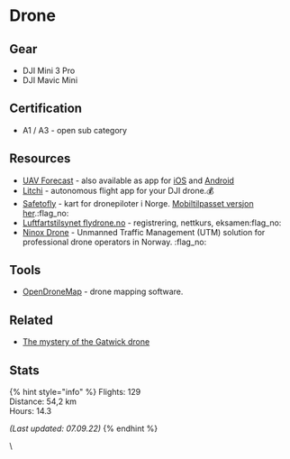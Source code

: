 # Drone

## Gear

* DJI Mini 3 Pro
* DJI Mavic Mini

## Certification

* A1 / A3 - open sub category

## Resources

* [UAV Forecast](https://www.uavforecast.com/) - also available as app for [iOS](https://apps.apple.com/us/app/uav-forecast/id1050023752) and [Android](https://play.google.com/store/apps/details?id=com.uavforecast\&hl=en\_US)
* [Litchi](https://flylitchi.com/) - autonomous flight app for your DJI drone.:moneybag:&#x20;
* [Safetofly](https://www.safetofly.no/) - kart for dronepiloter i Norge. [Mobiltilpasset versjon her](https://www.safetofly.no/mobile).:flag\_no:
* [Luftfartstilsynet flydrone.no](https://flydrone.no/) - registrering, nettkurs, eksamen:flag\_no:
* [Ninox Drone](https://operatorportal.ninoxdrone.no/) - Unmanned Traffic Management (UTM) solution for professional drone operators in Norway. :flag\_no:&#x20;

## Tools

* [OpenDroneMap](https://www.opendronemap.org/) - drone mapping software.

## Related

* [The mystery of the Gatwick drone](https://www.theguardian.com/uk-news/2020/dec/01/the-mystery-of-the-gatwick-drone)

## Stats

{% hint style="info" %}
Flights: 129\
Distance: 54,2 km\
Hours: 14.3

_(Last updated: 07.09.22)_
{% endhint %}

\
